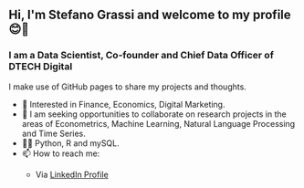 <h2>Hi, I'm Stefano Grassi and welcome to my profile 😊👋</h2>

<h3>I am a Data Scientist, Co-founder and Chief Data Officer of DTECH Digital</h3>

I make use of GitHub pages to share my projects and thoughts.

- 👀 Interested in Finance, Economics, Digital Marketing.
- 👯 I am seeking opportunities to collaborate on research projects in the areas of Econometrics, Machine Learning, Natural Language Processing and Time Series.
- 👨‍💻 Python, R and mySQL.
- 📫 How to reach me:
<ul>
  <ul>
  <li>
    Via <a href="https://www.linkedin.com/in/steven-grassi/">LinkedIn Profile</a>
  </li>
  </ul>
</ul>

<!---
stevefatz95/stevefatz95 is a ✨ special ✨ repository because its `README.md` (this file) appears on your GitHub profile.
You can click the Preview link to take a look at your changes.
--->
